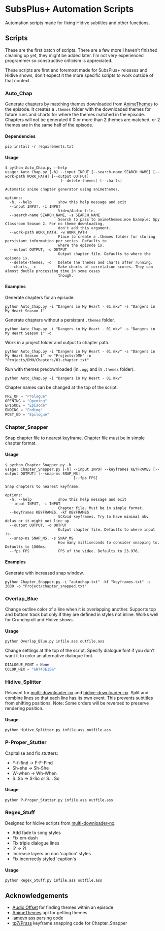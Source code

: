 # SubsPlus+ Automation Scripts

Automation scripts made for fixing Hidive subtitles and other functions.

## Scripts

These are the first batch of scripts. There are a few more I haven't finished cleaning up yet, they might be added later. I'm not very experienced programmer so constructive criticism is appreciated. 

These scripts are first and foremost made for SubsPlus+ releases and Hidive shows, don't expect it the more specific scripts to work outside of that context.

### Auto_Chap

Generate chapters by matching themes downloaded from [AnimeThemes](https://animethemes.moe) to the episode. It creates a `.themes` folder with the downloaded themes for future runs and charts for where the themes matched in the episode. Chapters will not be generated if 0 or more than 2 themes are matched, or 2 themes are in the same half of the episode.

#### Dependencies
```
pip install -r requirements.txt
```

#### Usage
```console
$ python Auto_Chap.py --help
usage: Auto_Chap.py [-h] --input INPUT [--search-name SEARCH_NAME] [--work-path WORK_PATH] [--output OUTPUT]
                         [--delete-themes] [--charts]

Automatic anime chapter generator using animethemes.

options:
  -h, --help            show this help message and exit
  --input INPUT, -i INPUT
                        Video/Audio file.
  --search-name SEARCH_NAME, -s SEARCH_NAME
                        Search to pass to animethemes.moe Example: Spy Classroom Season 2. For no theme downloading,
                        don't add this argument.
  --work-path WORK_PATH, -w WORK_PATH
                        Place to create a .themes folder for storing persistant information per series. Defaults to
                        where the episode is.
  --output OUTPUT, -o OUTPUT
                        Output chapter file. Defaults to where the episode is.
  --delete-themes, -d   Delete the themes and charts after running.
  --charts, -c          Make charts of correlation scores. They can almost double processing time in some cases
                        though.
```

#### Examples
Generate chapters for an episode.
```
python Auto_Chap.py -i "Dangers in My Heart - 01.mkv" -s "Dangers in My Heart Season 1"
```

Generate chapters without a persistant `.themes` folder.
```
python Auto_Chap.py -i "Dangers in My Heart - 01.mkv" -s "Dangers in My Heart Season 1" -d
```

Work in a project folder and output to chapter path.
```
python Auto_Chap.py -i "Dangers in My Heart - 01.mkv" -s "Dangers in My Heart Season 1" -w "Projects/DMH" -o "Projects/DMH/Chapters/01.chapter.txt"
```

Run with themes predownloaded (in `.ogg` and in `.themes` folder).
```
python Auto_Chap.py -i "Dangers in My Heart - 01.mkv"
```
Chapter names can be changed at the top of the script.
```python
PRE_OP = "Prologue"
OPENING = "Opening"
EPISODE = "Episode"
ENDING = "Ending"
POST_ED = "Epilogue"
```

### Chapter_Snapper
Snap chapter file to nearest keyframe. Chapter file must be in simple chapter format.

#### Usage
```console
$ python Chapter_Snapper.py -h
usage: Chapter_Snapper.py [-h] --input INPUT --keyframes KEYFRAMES [--output OUTPUT] [--snap-ms SNAP_MS]
                               [--fps FPS]

Snap chapters to nearest keyframe.

options:
  -h, --help            show this help message and exit
  --input INPUT, -i INPUT
                        Chapter file. Must be in simple format.
  --keyframes KEYFRAMES, -kf KEYFRAMES
                        SCXvid keyframes. Try to have minimal mkv delay or it might not line up.
  --output OUTPUT, -o OUTPUT
                        Output chapter file. Defaults to where input is.
  --snap-ms SNAP_MS, -s SNAP_MS
                        How many milliseconds to consider snapping to. Defaults to 1000ms.
  --fps FPS             FPS of the video. Defaults to 23.976.
```

#### Examples
Generate with increased snap window.
```
python Chapter_Snapper.py -i "autochap.txt" -kf "keyframes.txt" -s 2000 -o "Project/chapter_snapped.txt"
```

### Overlap_Blue
Change outline color of a line when it is overlapping another. Supports top and bottom track but only if they are defined in styles not inline. Works well for Crunchyroll and Hidive shows.

#### Usage
```
python Overlap_Blue.py infile.ass outfile.ass
```

Change settings at the top of the script. Specify dialogue font if you don't want it to color an alternative dialogue font.
```python
DIALOGUE_FONT = None
COLOR_HEX = "&H743E15&"
```

### Hidive_Splitter
Relavant for [multi-downloader-nx](https://github.com/anidl/multi-downloader-nx) and [hidive-downloader-nx](https://github.com/anidl/hidive-downloader-nx). Split and combine lines so that each line has its own event. This prevents subtitles from shifting positions. Note: Some orders will be reversed to preserve rendering position.

#### Usage
```
python Hidive_Splitter.py infile.ass outfile.ass
```

### P-Proper_Stutter
Capitalise and fix stutters:
- F-f-find -> F-F-Find
- Sh-she -> Sh-She
- W-when -> Wh-When
- S..So -> S-So or S... So

#### Usage
```
python P-Proper_Stutter.py infile.ass outfile.ass
```

### Regex_Stuff
Designed for hidive scripts from [multi-downloader-nx](https://github.com/anidl/multi-downloader-nx).

- Add fade to song styles
- Fix em-dash
- Fix triple dialogue lines
- !? -> ?!
- Increase layers on non 'caption' styles
- Fix incorrectly styled 'caption's

#### Usage
```
python Regex_Stuff.py infile.ass outfile.ass
```

## Acknowledgements
- [Audio Offset](https://github.com/hiisi13/audio-offset-finder) for finding themes within an episode
- [AnimeThemes](https://animethemes.moe) api for getting themes
- [iamevn](https://gist.github.com/iamevn/6d796a1c8296ac325da4545fd20caf2f) ass parsing code
- [tp7/Prass](https://github.com/tp7/Prass) keyframe snapping code for Chapter_Snapper